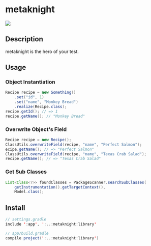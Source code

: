 metaknight
====

![](https://c4.staticflickr.com/4/3581/3820623811_ac91816044_z.jpg?zz=1)

## Description

metaknight is the hero of your test.

## Usage

### Object Instantiation

```java
Recipe recipe = new Something()
    .set("id", 1)
    .set("name", "Monkey Bread")
    .realize(Recipe.class);
recipe.getId(); // => 1
recipe.getName(); // "Monkey Bread"
```

### Overwrite Object's Field

```java
Recipe recipe = new Recipe();
ClassUtils.overwriteField(recipe, "name", "Perfect Salmon");
ecipe.getName(); // => "Perfect Salmon"
ClassUtils.overwriteField(recipe, "name", "Texas Crab Salad");
recipe.getName(); // => "Texas Crab Salad"
```

### Get Sub Classes

```java
List<Class<?>> foundClasses = PackageScanner.searchSubClasses(
    getInstrumentation().getTargetContext(),
    Model.class);
```

## Install

```java
// settings.gradle
include ':app', ':..:metaknight:library'

// app/build.gradle
compile project(':..:metaknight:library')
```
